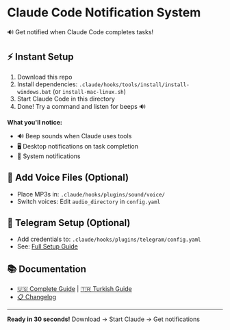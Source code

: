# Claude Code Notification System
🔊 Get notified when Claude Code completes tasks!

## ⚡ Instant Setup
1. Download this repo
2. Install dependencies: `.claude/hooks/tools/install/install-windows.bat` (or `install-mac-linux.sh`)
3. Start Claude Code in this directory  
4. Done! Try a command and listen for beeps 🔊

**What you'll notice:**
- 🔊 Beep sounds when Claude uses tools
- 🖥️ Desktop notifications on task completion
- 📱 System notifications

## 🎵 Add Voice Files (Optional)
- Place MP3s in: `.claude/hooks/plugins/sound/voice/`
- Switch voices: Edit `audio_directory` in `config.yaml`

## 📱 Telegram Setup (Optional)  
- Add credentials to: `.claude/hooks/plugins/telegram/config.yaml`
- See: [Full Setup Guide](docs/FULL-GUIDE.md#telegram-setup)

## 📚 Documentation
- [🇺🇸 Complete Guide](docs/FULL-GUIDE.md) | [🇹🇷 Turkish Guide](docs/FULL-GUIDE-TR.md)
- [📋 Changelog](docs/CHANGELOG.md)

---
**Ready in 30 seconds!** Download → Start Claude → Get notifications